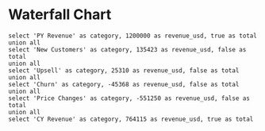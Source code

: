 <script>
import WaterfallChart from '$lib/viz/WaterfallChart.svelte'
</script>

# Waterfall Chart

```waterfall
select 'PY Revenue' as category, 1200000 as revenue_usd, true as total
union all 
select 'New Customers' as category, 135423 as revenue_usd, false as total
union all 
select 'Upsell' as category, 25310 as revenue_usd, false as total
union all 
select 'Churn' as category, -45368 as revenue_usd, false as total
union all 
select 'Price Changes' as category, -551250 as revenue_usd, false as total
union all 
select 'CY Revenue' as category, 764115 as revenue_usd, true as total
```

<WaterfallChart 
    data={waterfall} 
    category=category 
    value=revenue_usd 
    total=total 
/>

<WaterfallChart 
    data={waterfall} 
    category=category 
    value=revenue_usd 
    total=total 
    swapXY=true
/>

